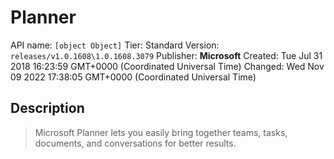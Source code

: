 # Planner
API name: `[object Object]`
Tier: Standard
Version: `releases/v1.0.1608\1.0.1608.3079`
Publisher: **Microsoft**
Created: Tue Jul 31 2018 16:23:59 GMT+0000 (Coordinated Universal Time)
Changed: Wed Nov 09 2022 17:38:05 GMT+0000 (Coordinated Universal Time)

## Description
> Microsoft Planner lets you easily bring together teams, tasks, documents, and conversations for better results.

